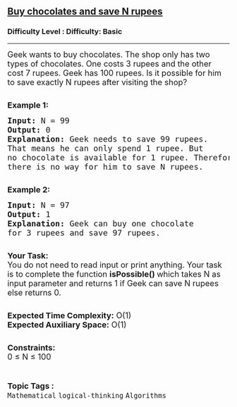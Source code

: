 <h2><a href="https://www.geeksforgeeks.org/problems/azad-and-chocolates4845/1?page=33&difficulty=Basic&sortBy=submissions">Buy chocolates and save N rupees</a></h2><h3>Difficulty Level : Difficulty: Basic</h3><hr><div class="problems_problem_content__Xm_eO"><p><span style="font-size:18px">Geek wants to buy chocolates. The shop only has two types of chocolates. One costs 3 rupees and the other cost 7 rupees. Geek has 100 rupees. Is it possible for him to save exactly N rupees after visiting the shop?</span></p>

<p><br>
<span style="font-size:18px"><strong>Example 1:</strong></span></p>

<pre><span style="font-size:18px"><strong>Input:</strong> N = 99
<strong>Output:</strong> 0
<strong>Explanation: </strong>Geek needs to save 99 rupees. 
That means he can only spend 1 rupee. But 
no chocolate is available for 1 rupee. Therefore 
there is no way for him to save N rupees. </span></pre>

<p><br>
<span style="font-size:18px"><strong>Example 2:</strong></span></p>

<pre><span style="font-size:18px"><strong>Input:</strong> N = 97
<strong>Output:</strong> 1
<strong>Explanation:</strong> Geek can buy one chocolate 
for 3 rupees and save 97 rupees.</span></pre>

<p><br>
<span style="font-size:18px"><strong>Your Task:</strong><br>
You do not need to read input or print anything. Your task is to complete the function <strong>isPossible() </strong>which takes N as input parameter and returns 1 if Geek can save N rupees else returns 0.</span></p>

<p><br>
<span style="font-size:18px"><strong>Expected Time Complexity:</strong> O(1)<br>
<strong>Expected Auxiliary Space:</strong> O(1)</span></p>

<p><br>
<span style="font-size:18px"><strong>Constraints:</strong><br>
0 ≤ N ≤ 100</span></p>
</div><br><p><span style=font-size:18px><strong>Topic Tags : </strong><br><code>Mathematical</code>&nbsp;<code>logical-thinking</code>&nbsp;<code>Algorithms</code>&nbsp;